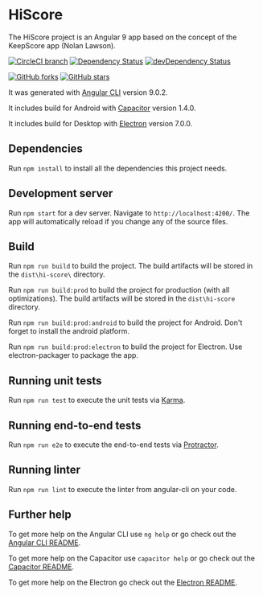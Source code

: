 # HiScore

The HiScore project is an Angular 9 app based on the concept of the KeepScore app (Nolan Lawson).

[![CircleCI branch](https://img.shields.io/circleci/project/github/LirycMoaners/HiScore/master.svg?label=circleci)](https://circleci.com/gh/LirycMoaners/HiScore) [![Dependency Status](https://david-dm.org/LirycMoaners/HiScore.svg)](https://david-dm.org/LirycMoaners/HiScore) [![devDependency Status](https://david-dm.org/LirycMoaners/HiScore/dev-status.svg)](https://david-dm.org/LirycMoaners/HiScore?type=dev) 

[![GitHub forks](https://img.shields.io/github/forks/LirycMoaners/HiScore.svg?style=social&label=Fork)](https://github.com/LirycMoaners/HiScore/fork) [![GitHub stars](https://img.shields.io/github/stars/LirycMoaners/HiScore.svg?style=social&label=Star)](https://github.com/LirycMoaners/HiScore) 

It was generated with [Angular CLI](https://github.com/angular/angular-cli) version 9.0.2.

It includes build for Android with [Capacitor](https://github.com/ionic-team/capacitor) version 1.4.0.

It includes build for Desktop with [Electron](https://github.com/electron/electron) version 7.0.0.

## Dependencies

Run `npm install` to install all the dependencies this project needs.

## Development server

Run `npm start` for a dev server. Navigate to `http://localhost:4200/`. The app will automatically reload if you change any of the source files.

## Build

Run `npm run build` to build the project. The build artifacts will be stored in the `dist\hi-score\` directory.

Run `npm run build:prod` to build the project for production (with all optimizations). The build artifacts will be stored in the `dist\hi-score` directory.

Run `npm run build:prod:android` to build the project for Android. Don't forget to install the android platform.

Run `npm run build:prod:electron` to build the project for Electron. Use electron-packager to package the app.

## Running unit tests

Run `npm run test` to execute the unit tests via [Karma](https://karma-runner.github.io).

## Running end-to-end tests

Run `npm run e2e` to execute the end-to-end tests via [Protractor](http://www.protractortest.org/).

## Running linter

Run `npm run lint` to execute the linter from angular-cli on your code.

## Further help

To get more help on the Angular CLI use `ng help` or go check out the [Angular CLI README](https://github.com/angular/angular-cli/blob/master/README.md).

To get more help on the Capacitor use `capacitor help` or go check out the [Capacitor README](https://github.com/ionic-team/capacitor/blob/master/README.md).

To get more help on the Electron go check out the [Electron README](https://github.com/electron/electron/blob/master/README.md).

